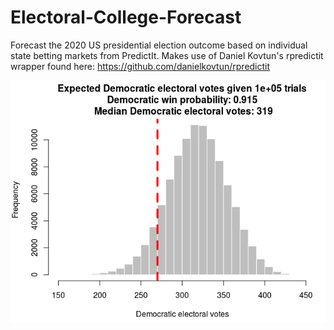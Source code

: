 # Electoral-College-Forecast
Forecast the 2020 US presidential election outcome based on individual state betting markets from PredictIt. Makes use of Daniel Kovtun's rpredictit wrapper found here:
https://github.com/danielkovtun/rpredictit

![Democratic electoral vote outcomes based on aggregated state-by-state prediction markets as of June 15, 2020, 10am Eastern time.](https://github.com/jensolson/Electoral-College-Forecast/blob/master/EV%20forecast.png)

